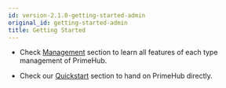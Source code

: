 ```yaml
---
id: version-2.1.0-getting-started-admin
original_id: getting-started-admin
title: Getting Started
---
```



+ Check [Management](admin-dashboard) section to learn all features of each type management of PrimeHub.

+ Check our [Quickstart](quickstart/login-portal-admin) section to hand on PrimeHub directly.
